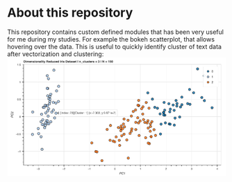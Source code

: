 # About this repository
This repository contains custom defined modules that has been very useful for me during my studies.
For example the bokeh scatterplot, that allows hovering over the data. This is useful to quickly identify
cluster of text data after vectorization and clustering:
![Example](assets/bokeh_scatterplot.PNG)